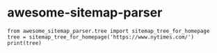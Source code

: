 # awesome-sitemap-parser

```
from awesome_sitemap_parser.tree import sitemap_tree_for_homepage
tree = sitemap_tree_for_homepage('https://www.nytimes.com/')
print(tree)

```
